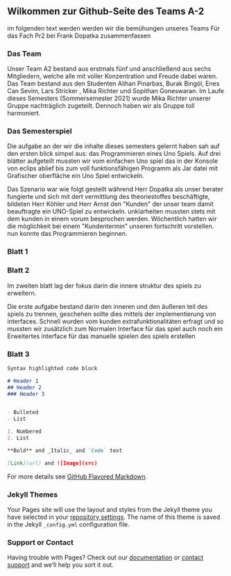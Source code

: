 ## Wilkommen zur Github-Seite des Teams A-2 

im folgenden text werden werden wir die bemühungen unseres Teams Für das Fach Pr2 bei Frank Dopatka zusammenfassen

### Das Team     

Unser Team A2 bestand aus erstmals fünf und anschließend aus sechs Mitgliedern, welche alle mit 
voller Konzentration und Freude dabei waren. 
Das Team bestand aus den Studenten Alihan Pinarbas, Burak Bingöl, Enes Can Sevim, Lars Stricker
, Mika Richter und Sopithan Goneswaran. Im Laufe dieses Semesters (Sommersemester 2021) wurde Mika Richter unserer
Gruppe nachträglich zugeteilt. Dennoch haben wir als Gruppe toll harmoniert.


### Das Semesterspiel

Die aufgabe an der wir die inhalte dieses semesters gelernt haben sah auf den ersten blick simpel aus:
das Programmieren eines Uno Spiels.
Auf drei blätter aufgeteilt mussten wir vom einfachen Uno spiel das in der Konsole von eclips ablief bis zum voll funktionsfähigen Programm als Jar datei mit Grafischer oberfläche ein Uno Spiel entwickeln.

Das Szenario war wie folgt gestellt während Herr Dopatka als unser berater fungierte und sich mit dert vermittlung des theoriestoffes beschäftigte, bildeten Herr Köhler und Herr Arnst den "Kunden" der unser team damit beauftragte ein UNO-Spiel zu entwickeln.
unklarheiten mussten stets mit dem kunden in einem vorum besprochen werden. Wöchentlich hatten wir die möglichkeit bei einem "Kundentermin" unseren fortschritt vorstellen.
nun konnte das Programmieren beginnen.

  ### Blatt 1
  
  
  
  ### Blatt 2
  
  Im zweiten blatt lag der fokus darin die innere struktur des spiels zu erweitern.
  
  
  Die erste aufgabe bestand darin den inneren und den äußeren teil des spiels zu trennen, geschehen sollte dies mittels der implementierung von interfaces.
  Schnell wurden vom kunden extrafunktionalitäten erfragt und so mussten wir zusätzlich zum Normalen Interface für das spiel auch noch ein Erweitertes interface für das manuelle spielen des spiels erstellen
  
  
  ### Blatt 3
  
  ```markdown
Syntax highlighted code block

# Header 1
## Header 2
### Header 3


- Bulleted
- List

1. Numbered
2. List

**Bold** and _Italic_ and `Code` text

[Link](url) and ![Image](src)
```

For more details see [GitHub Flavored Markdown](https://guides.github.com/features/mastering-markdown/).

### Jekyll Themes

Your Pages site will use the layout and styles from the Jekyll theme you have selected in your [repository settings](https://github.com/Lars202/Md/settings/pages). The name of this theme is saved in the Jekyll `_config.yml` configuration file.

### Support or Contact

Having trouble with Pages? Check out our [documentation](https://docs.github.com/categories/github-pages-basics/) or [contact support](https://support.github.com/contact) and we’ll help you sort it out.
